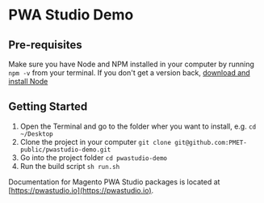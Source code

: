 # PWA Studio Demo

## Pre-requisites

Make sure you have Node and NPM installed in your computer by running `npm -v` from your terminal. If you don't get a version back, [download and install Node](https://nodejs.org/en/)

## Getting Started

1. Open the Terminal and go to the folder wher you want to install, e.g. `cd ~/Desktop`
2. Clone the project in your computer `git clone git@github.com:PMET-public/pwastudio-demo.git`
3. Go into the project folder `cd pwastudio-demo`
4. Run the build script `sh run.sh` 

Documentation for Magento PWA Studio packages is located at [https://pwastudio.io](https://pwastudio.io).
